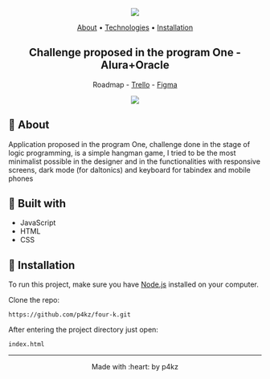 <p align="center">
  <img height="" src="https://i.imgur.com/7FeXtgT.png">
</p>

<p align="center">
    <a href="https://github.com/p4kz/four-k#about">About</a> 
  • <a href="https://github.com/p4kz/four-k#techs">Technologies</a> 
  • <a href="https://github.com/p4kz/four-k#execute">Installation</a>
    <h2 align="center">Challenge proposed in the program One - Alura+Oracle</h2>
</p>

<p align="center">
  Roadmap - <a href='https://trello.com/b/KgdalG4c/alura-challenges-2'>Trello</a> - <a href='https://www.figma.com/file/ivdAT0YnM4TjZWbMzmTrvS/Alura-Challenge---Desafio-2---L%C3%B3gica-(Copy)?node-id=10%3A158'>Figma</a>
</p>

<p align="center">
  <img src="https://i.imgur.com/KfFNgoZ.png">
</p>

## :pushpin: About

<p id="about">
  Application proposed in the program One, challenge done in the stage of logic programming, is a simple hangman game, I tried to be the most minimalist      possible in the designer and in the functionalities with responsive screens, dark mode (for daltonics) and keyboard for tabindex and mobile phones
</p>

## :pushpin: Built with

<ul id="techs">
    <li>JavaScript</li>
    <li>HTML</li>
    <li>CSS</li>
</ul>

## :pushpin: Installation

<p>To run this project, make sure you have <a href="https://nodejs.org/en/download/">Node.js</a> installed on your computer.</p>
<p>Clone the repo:</p>

`https://github.com/p4kz/four-k.git`

<p id="execute">
    After entering the project directory just open:
</p>

`index.html`

<footer>
    <hr></hr>
<p align="center">
Made with :heart: by p4kz
</p>
</footer>
